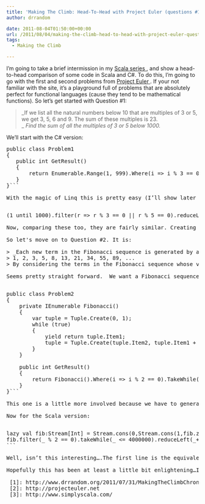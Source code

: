 ```yaml
---
title: 'Making The Climb: Head-To-Head with Project Euler (questions #1 & #2)'
author: drrandom

date: 2011-08-04T01:50:00+00:00
url: /2011/08/04/making-the-climb-head-to-head-with-project-euler-questions-1-2/
tags:
  - Making the Climb

---
```

I’m going to take a brief intermission in my [Scala series ](1), and show a head-to-head comparison of some code in Scala and C#.  To do this, I’m going to go with the first and second problems from [Project Euler ](2).  If your not familiar with the site, it’s a playground full of problems that are absolutely perfect for functional languages (cause they tend to be mathematical functions).  So let’s get started with Question #1:

> _If we list all the natural numbers below 10 that are multiples of 3 or 5, we get 3, 5, 6 and 9. The sum of these multiples is 23.  
>_ _Find the sum of all the multiples of 3 or 5 below 1000._

We’ll start with the C# version:

<pre class="brush: csharp" name="code">public class Problem1
{
   public int GetResult()
   {
       return Enumerable.Range(1, 999).Where(i => i % 3 == 0 || i % 5 == 0).Sum();
   }
}```

With the magic of Linq this is pretty easy (I’ll show later how Linq is basically a way to do list comprehensions in C#, but that’s for one of the longer posts).  Now, on to the Scala version (which you can paste into your REPL or [SimplyScala ](3) if you want):

<pre class="brush: scala" name="code">(1 until 1000).filter(r => r % 3 == 0 || r % 5 == 0).reduceLeft(_+_)```

Now, comparing these too, they are fairly similar. Creating the initial range of numbers is a little easier in Scala (and using the `until` &#8220;keyword&#8221; means we don't have to use `999` like in C#). Instead of the `Where` Scala uses the more traditional `filter` function, and we have to do a little more work and use the `reduceLeft` function with the special `_+_` I [talked about before ](1), but overall they are quite similar. 

So let's move on to Question #2. It is:

> _Each new term in the Fibonacci sequence is generated by adding the previous two terms. By starting with 1 and 2, the first 10 terms will be:  
> 1, 2, 3, 5, 8, 13, 21, 34, 55, 89, ...  
> By considering the terms in the Fibonacci sequence whose values do not exceed four million, find the sum of the even-valued terms._

Seems pretty straight forward.  We want a Fibonacci sequence generator, then we simply need to filter out odd values, and sum the even values that are less than 4 million to get our answer.  Lets start with C#:

<pre class="brush: csharp">public class Problem2
{
    private IEnumerable<int> Fibonacci()
    {
        var tuple = Tuple.Create(0, 1);
        while (true)
        {
            yield return tuple.Item1;
            tuple = Tuple.Create(tuple.Item2, tuple.Item1 + tuple.Item2);
        }
    }

    public int GetResult()
    {
        return Fibonacci().Where(i => i % 2 == 0).TakeWhile(i => i < 4000000).Sum();
    }
}```

This one is a little more involved because we have to generate a Fibonacci sequence. I decided to use an iterator and the magical `yield` keyword to make a never-ending sequence (well, never ending until we end up with an overflow exception that is), but beyond that the solution is very similar to problem #1. 

Now for the Scala version:

<pre class="brush: scala" name="code">lazy val fib:Stream[Int] = Stream.cons(0,Stream.cons(1,fib.zip(fib.tail).map(p => p._1 + p._2)))
fib.filter(_ % 2 == 0).takeWhile(_ <= 4000000).reduceLeft(_+_)
```

Well, isn’t this interesting….The first line is the equivalent of our C# iterator.  It’s creating a _lazy stream_ which is a stream who’s contents are calculated as they are needed (just like our iterator).  The difference here is that Scala doesn’t try to evaluate it all if you just type `fib` into the REPL..it will give you the first few results and then say &#8220;Look, I could go on, but you didn't tell me how far to go so I'm just going to stop here&#8221;, and it spits out a `?` to let you know that there could be more. This means that Scala has a deeper understanding that this thing may well never end.  Keeping this in mind we're actually calculating it's contents recursively (after hard-coding the 0 and 1 values)) by using the `zip` function, which will take a list and combine it with another list into a collection of `Tuples`. For the second list, which gets passed in to the `zip` function on `fib` we're specifying `fib.tail` which is our list, minus the first element. So if our list starts out looking like `List(0,1,...)` then `fib.tail` is `List(1,...)`. That means the initial call to `zip` creates the tuple `(0,1)`. Now, from there we use the `map` function (translate this to `Select` in Linq-ease) to return the sum of the first and second items from out tuple. So now we have just created the third element in our sequence: `1`. So the next time round this all happens again, only on the next elements in the two sequences respectively. So the `zip` function returns a tuple with the second and third element in the sequence: `(1,1)`, and low and behold the 4th element in our sequence is born. This will go on until you stop asking for values, or you get an overflow exception. The entire time the evaluation of what is in the sequence is exactly one element ahead of what is being returned. Kinda mind bending, no? Now for the second line, we once again have an almost one-to-one map to our C# code. We filter out the odd values, take all the values less than 4 million, and then sum up the results.

Hopefully this has been at least a little bit enlightening…I’ll continue on making some more detailed forays into the world of Scala, but I thought an occasional one to one comparison might be help shed some light on some of the places where Scala offers some added elegance to what is possible in C#…as well as those spots where it doesn’t.

 [1]: http://www.drrandom.org/2011/07/31/MakingTheClimbChroniclingTheJourneyFromCToScala.aspx
 [2]: http://projecteuler.net
 [3]: http://www.simplyscala.com/